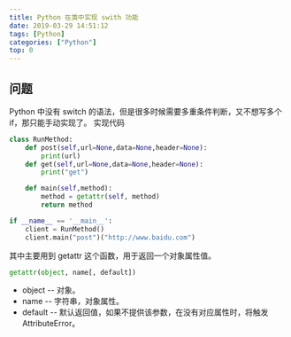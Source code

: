 ```yaml
---
title: Python 在类中实现 swith 功能
date: 2019-03-29 14:51:12
tags: [Python]
categories: ["Python"]
top: 0
---
```


## 问题

Python 中没有 switch 的语法，但是很多时候需要多重条件判断，又不想写多个 if，那只能手动实现了。
实现代码

```python
class RunMethod:
    def post(self,url=None,data=None,header=None):
        print(url)
    def get(self,url=None,data=None,header=None):
        print("get")

    def main(self,method):
        method = getattr(self, method)
        return method

if __name__ == '__main__':
    client = RunMethod()
    client.main("post")("http://www.baidu.com")
```

其中主要用到 getattr 这个函数，用于返回一个对象属性值。

```python
getattr(object, name[, default])
```

- object -- 对象。
- name -- 字符串，对象属性。
- default -- 默认返回值，如果不提供该参数，在没有对应属性时，将触发 AttributeError。
